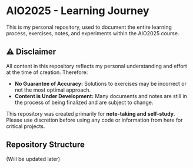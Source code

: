 # AIO2025 - Learning Journey

This is my personal repository, used to document the entire learning process, exercises, notes, and experiments within the AIO2025 course.

## ⚠️ Disclaimer

All content in this repository reflects my personal understanding and effort at the time of creation. Therefore:

*   **No Guarantee of Accuracy:** Solutions to exercises may be incorrect or not the most optimal approach.
*   **Content is Under Development:** Many documents and notes are still in the process of being finalized and are subject to change.

This repository was created primarily for **note-taking and self-study**. Please use discretion before using any code or information from here for critical projects.

## Repository Structure
(Will be updated later)
